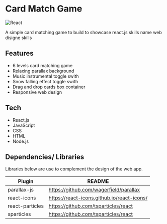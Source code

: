 # Card Match Game
![React](https://img.shields.io/badge/react-%2320232a.svg?style=for-the-badge&logo=react&logoColor=%2361DAFB)

A simple card matching game to build to showcase react.js skills name web disigne skills

## Features

- 6 levels card matching game
- Relaxing parallax background
- Music instrumental toggle swith 
- Snow falling effect toggle swith 
- Drag and drop cards box container
- Responsive web design

## Tech

- React.js
- JavaScript
- CSS
- HTML
- Node.js

## Dependencies/ Libraries

Libraries below are use to complement the design of the web app.

| Plugin | README |
| ------ | ------ |
| parallax-js | https://github.com/wagerfield/parallax |
| react-icons | https://react-icons.github.io/react-icons/ |
| react-particles | https://github.com/tsparticles/react |
| sparticles | https://github.com/tsparticles/react |

